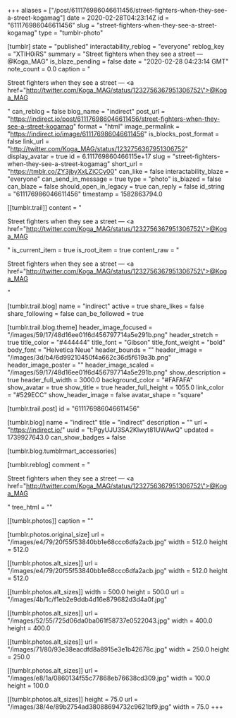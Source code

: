 +++
aliases = ["/post/611176986046611456/street-fighters-when-they-see-a-street-kogamag"]
date = 2020-02-28T04:23:14Z
id = "611176986046611456"
slug = "street-fighters-when-they-see-a-street-kogamag"
type = "tumblr-photo"

[tumblr]
state = "published"
interactability_reblog = "everyone"
reblog_key = "XTIH0iRS"
summary = "Street fighters when they see a street — @Koga_MAG"
is_blaze_pending = false
date = "2020-02-28 04:23:14 GMT"
note_count = 0.0
caption = "<p>Street fighters when they see a street — <a href=\"http://twitter.com/Koga_MAG/status/1232756367951306752\">@Koga_MAG</a></p>"
can_reblog = false
blog_name = "indirect"
post_url = "https://indirect.io/post/611176986046611456/street-fighters-when-they-see-a-street-kogamag"
format = "html"
image_permalink = "https://indirect.io/image/611176986046611456"
is_blocks_post_format = false
link_url = "http://twitter.com/Koga_MAG/status/1232756367951306752"
display_avatar = true
id = 6.111769860466115e+17
slug = "street-fighters-when-they-see-a-street-kogamag"
short_url = "https://tmblr.co/ZY3jbyXxLZiCCy00"
can_like = false
interactability_blaze = "everyone"
can_send_in_message = true
type = "photo"
is_blazed = false
can_blaze = false
should_open_in_legacy = true
can_reply = false
id_string = "611176986046611456"
timestamp = 1582863794.0

[[tumblr.trail]]
content = "<p>Street fighters when they see a street &mdash; <a href=\"http://twitter.com/Koga_MAG/status/1232756367951306752\">@Koga_MAG</a></p>"
is_current_item = true
is_root_item = true
content_raw = "<p>Street fighters when they see a street — <a href=\"http://twitter.com/Koga_MAG/status/1232756367951306752\">@Koga_MAG</a></p>"

[tumblr.trail.blog]
name = "indirect"
active = true
share_likes = false
share_following = false
can_be_followed = true

[tumblr.trail.blog.theme]
header_image_focused = "/images/59/17/48d16ee01f6d456797714a5e291b.png"
header_stretch = true
title_color = "#444444"
title_font = "Gibson"
title_font_weight = "bold"
body_font = "Helvetica Neue"
header_bounds = ""
header_image = "/images/3d/b4/6d99210450f4a662c36d5f619a3b.png"
header_image_poster = ""
header_image_scaled = "/images/59/17/48d16ee01f6d456797714a5e291b.png"
show_description = true
header_full_width = 3000.0
background_color = "#FAFAFA"
show_avatar = true
show_title = true
header_full_height = 1055.0
link_color = "#529ECC"
show_header_image = false
avatar_shape = "square"

[tumblr.trail.post]
id = "611176986046611456"

[tumblr.blog]
name = "indirect"
title = "indirect"
description = ""
url = "https://indirect.io/"
uuid = "t:PgyUJU3SA2Klwyt81UWAwQ"
updated = 1739927643.0
can_show_badges = false

[tumblr.blog.tumblrmart_accessories]

[tumblr.reblog]
comment = "<p>Street fighters when they see a street — <a href=\"http://twitter.com/Koga_MAG/status/1232756367951306752\">@Koga_MAG</a></p>"
tree_html = ""

[[tumblr.photos]]
caption = ""

[tumblr.photos.original_size]
url = "/images/e4/79/20f55f53840bb1e68ccc6dfa2acb.jpg"
width = 512.0
height = 512.0

[[tumblr.photos.alt_sizes]]
url = "/images/e4/79/20f55f53840bb1e68ccc6dfa2acb.jpg"
width = 512.0
height = 512.0

[[tumblr.photos.alt_sizes]]
width = 500.0
height = 500.0
url = "/images/4b/1c/f1eb2e9ddb4d16e879682d3d4a0f.jpg"

[[tumblr.photos.alt_sizes]]
url = "/images/52/55/725d06da0ba061f58737e0522043.jpg"
width = 400.0
height = 400.0

[[tumblr.photos.alt_sizes]]
url = "/images/71/80/93e38eacdfd8a8915e3e1b42678c.jpg"
width = 250.0
height = 250.0

[[tumblr.photos.alt_sizes]]
url = "/images/e8/1a/0860134f55c77868eb76638cd309.jpg"
width = 100.0
height = 100.0

[[tumblr.photos.alt_sizes]]
height = 75.0
url = "/images/38/4e/89b2754ad38088694732c9621bf9.jpg"
width = 75.0
+++
